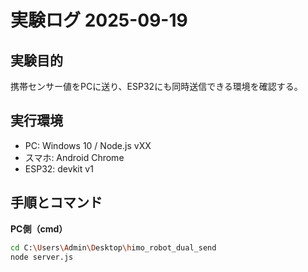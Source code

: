 # 実験ログ 2025-09-19

## 実験目的
携帯センサー値をPCに送り、ESP32にも同時送信できる環境を確認する。

## 実行環境
- PC: Windows 10 / Node.js vXX
- スマホ: Android Chrome
- ESP32: devkit v1

## 手順とコマンド
**PC側（cmd）**
```bash
cd C:\Users\Admin\Desktop\himo_robot_dual_send
node server.js
